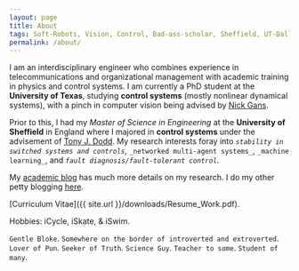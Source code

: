 ```yaml
---
layout: page
title: About
tags: Soft-Robots, Vision, Control, Bad-ass-scholar, Sheffield, UT-Dallas, Research-Assistant, Teaching-Assistant, RoboTec-Lab.
permalink: /about/
---
```


I am an interdisciplinary engineer who combines experience in telecommunications and organizational management with academic training in physics and control systems. I am currently a PhD student at the **University of Texas**, studying **control systems** (mostly nonlinear dynamical systems), with a pinch in computer vision being advised by [Nick Gans](http://www.utdallas.edu/~ngans/). 

Prior to this, I had my *Master of Science in Engineering* at the **University of Sheffield** in England where I majored in **control systems** under the advisement of [Tony J. Dodd](https://www.sheffield.ac.uk/acse/staff/tjd).
My research interests foray into _`stability in switched systems and controls`_, `_networked multi-agent systems_`, `_machine learning_`, and _`fault diagnosis/fault-tolerant control`_.

My [academic blog](http://lakehanne.github.io) has much more details on my research. I do my other petty blogging [here](http://fancylittlerobots.blogspot.com). 


[Curriculum Vitae]({{ site.url }}/downloads/Resume_Work.pdf).


Hobbies: iCycle, iSkate, & iSwim.


`Gentle Bloke`. `Somewhere on the border of introverted and extroverted`. `Lover of Pun`. `Seeker of Truth`. `Science Guy`. `Teacher to some`. `Student of many`.

